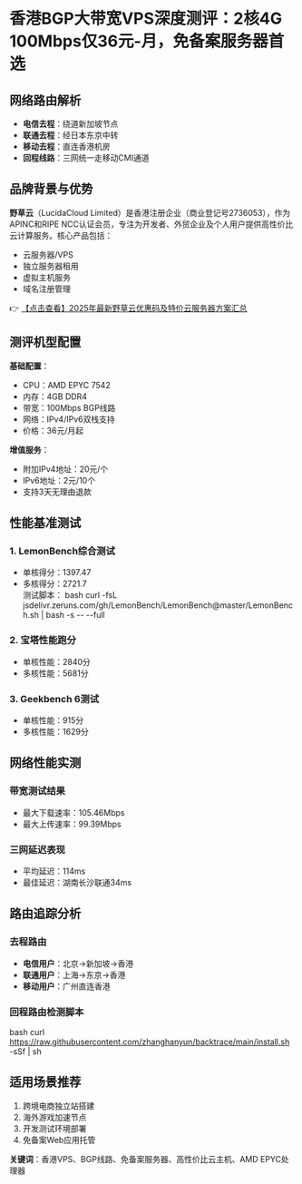 # 香港BGP大带宽VPS深度测评：2核4G 100Mbps仅36元-月，免备案服务器首选

## 网络路由解析
- **电信去程**：绕道新加坡节点
- **联通去程**：经日本东京中转
- **移动去程**：直连香港机房
- **回程线路**：三网统一走移动CMI通道

## 品牌背景与优势
**野草云**（LucidaCloud Limited）是香港注册企业（商业登记号2736053），作为APINC和RIPE NCC认证会员，专注为开发者、外贸企业及个人用户提供高性价比云计算服务。核心产品包括：
- 云服务器/VPS
- 独立服务器租用
- 虚拟主机服务
- 域名注册管理

👉 [【点击查看】2025年最新野草云优惠码及特价云服务器方案汇总](https://bit.ly/yecaoyun)

## 测评机型配置
**基础配置**：
- CPU：AMD EPYC 7542
- 内存：4GB DDR4
- 带宽：100Mbps BGP线路
- 网络：IPv4/IPv6双栈支持
- 价格：36元/月起

**增值服务**：
- 附加IPv4地址：20元/个
- IPv6地址：2元/10个
- 支持3天无理由退款

## 性能基准测试
### 1. LemonBench综合测试
- 单核得分：1397.47
- 多核得分：2721.7  
测试脚本：
bash
curl -fsL jsdelivr.zeruns.com/gh/LemonBench/LemonBench@master/LemonBench.sh | bash -s -- --full

### 2. 宝塔性能跑分
- 单核性能：2840分
- 多核性能：5681分

### 3. Geekbench 6测试
- 单核性能：915分
- 多核性能：1629分

## 网络性能实测
### 带宽测试结果
- 最大下载速率：105.46Mbps
- 最大上传速率：99.39Mbps

### 三网延迟表现
- 平均延迟：114ms
- 最佳延迟：湖南长沙联通34ms

## 路由追踪分析
### 去程路由
- **电信用户**：北京→新加坡→香港
- **联通用户**：上海→东京→香港
- **移动用户**：广州直连香港

### 回程路由检测脚本
bash
curl https://raw.githubusercontent.com/zhanghanyun/backtrace/main/install.sh -sSf | sh

## 适用场景推荐
1. 跨境电商独立站搭建
2. 海外游戏加速节点
3. 开发测试环境部署
4. 免备案Web应用托管

**关键词**：香港VPS、BGP线路、免备案服务器、高性价比云主机、AMD EPYC处理器